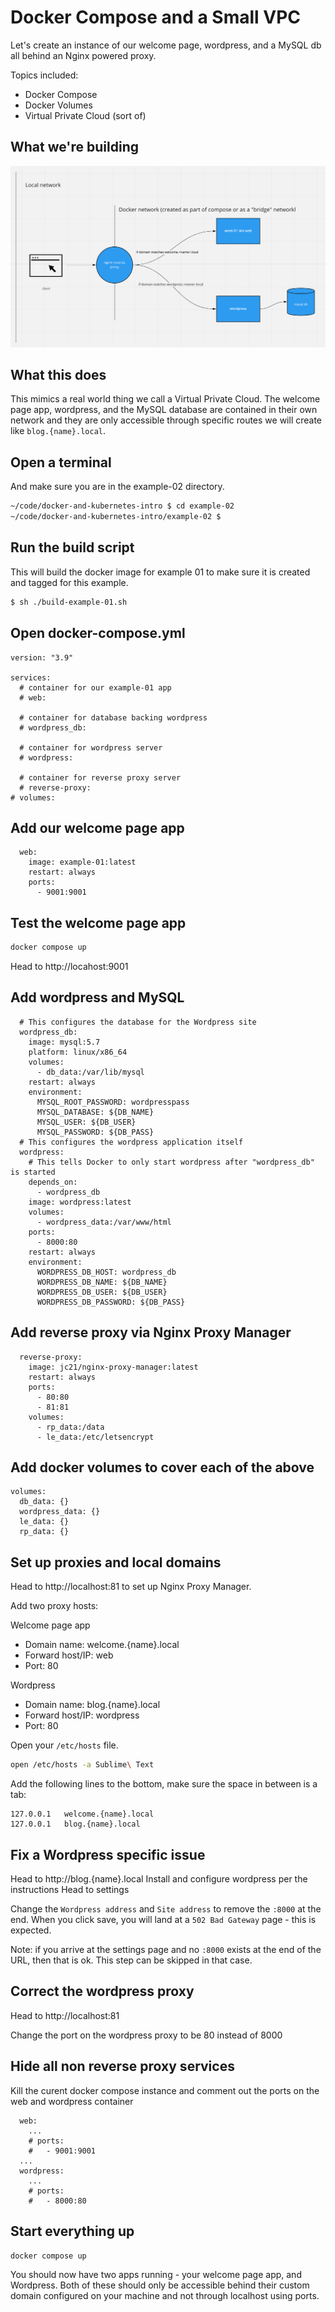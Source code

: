 # Docker Compose and a Small VPC

Let's create an instance of our welcome page, wordpress, and a MySQL db all behind an Nginx powered proxy.

Topics included:

- Docker Compose
- Docker Volumes
- Virtual Private Cloud (sort of)

## What we're building

![Week 2 diagram](./week-02-diagram.png)

## What this does

This mimics a real world thing we call a Virtual Private Cloud. The welcome page app, wordpress, and the MySQL database are contained in their own network and they are only accessible through specific routes we will create like `blog.{name}.local`.

## Open a terminal

And make sure you are in the example-02 directory.

```bash
~/code/docker-and-kubernetes-intro $ cd example-02
~/code/docker-and-kubernetes-intro/example-02 $
```

## Run the build script

This will build the docker image for example 01 to make sure it is created and tagged for this example.

```bash
$ sh ./build-example-01.sh
```

## Open docker-compose.yml

```docker
version: "3.9"

services:
  # container for our example-01 app
  # web:

  # container for database backing wordpress
  # wordpress_db:

  # container for wordpress server
  # wordpress:

  # container for reverse proxy server
  # reverse-proxy:
# volumes:

```

## Add our welcome page app

```docker
  web:
    image: example-01:latest
    restart: always
    ports:
      - 9001:9001
```

## Test the welcome page app

```bash
docker compose up
```

Head to http://locahost:9001

## Add wordpress and MySQL

```docker
  # This configures the database for the Wordpress site
  wordpress_db:
    image: mysql:5.7
    platform: linux/x86_64
    volumes:
      - db_data:/var/lib/mysql
    restart: always
    environment:
      MYSQL_ROOT_PASSWORD: wordpresspass
      MYSQL_DATABASE: ${DB_NAME}
      MYSQL_USER: ${DB_USER}
      MYSQL_PASSWORD: ${DB_PASS}
  # This configures the wordpress application itself
  wordpress:
    # This tells Docker to only start wordpress after "wordpress_db" is started
    depends_on:
      - wordpress_db
    image: wordpress:latest
    volumes:
      - wordpress_data:/var/www/html
    ports:
      - 8000:80
    restart: always
    environment:
      WORDPRESS_DB_HOST: wordpress_db
      WORDPRESS_DB_NAME: ${DB_NAME}
      WORDPRESS_DB_USER: ${DB_USER}
      WORDPRESS_DB_PASSWORD: ${DB_PASS}
```

## Add reverse proxy via Nginx Proxy Manager

```docker
  reverse-proxy:
    image: jc21/nginx-proxy-manager:latest
    restart: always
    ports:
      - 80:80
      - 81:81
    volumes:
      - rp_data:/data
      - le_data:/etc/letsencrypt
```

## Add docker volumes to cover each of the above

```docker
volumes:
  db_data: {}
  wordpress_data: {}
  le_data: {}
  rp_data: {}
```

## Set up proxies and local domains

Head to http://localhost:81 to set up Nginx Proxy Manager.

Add two proxy hosts:

Welcome page app
- Domain name: welcome.{name}.local
- Forward host/IP: web
- Port: 80

Wordpress
- Domain name: blog.{name}.local
- Forward host/IP: wordpress
- Port: 80

Open your `/etc/hosts` file.

```bash
open /etc/hosts -a Sublime\ Text
```

Add the following lines to the bottom, make sure the space in between is a tab:

```
127.0.0.1	welcome.{name}.local
127.0.0.1	blog.{name}.local
```

## Fix a Wordpress specific issue

Head to http://blog.{name}.local
Install and configure wordpress per the instructions
Head to settings

Change the `Wordpress address` and `Site address` to remove the `:8000` at the end. When you click save, you will land at a `502 Bad Gateway` page - this is expected.

Note: if you arrive at the settings page and no `:8000` exists at the end of the URL, then that is ok. This step can be skipped in that case.

## Correct the wordpress proxy

Head to http://localhost:81

Change the port on the wordpress proxy to be 80 instead of 8000

## Hide all non reverse proxy services

Kill the curent docker compose instance and comment out the ports on the web and wordpress container

```docker
  web:
    ...
    # ports:
    #   - 9001:9001
  ...
  wordpress:
    ...
    # ports:
    #   - 8000:80
```

## Start everything up

`docker compose up`

You should now have two apps running - your welcome page app, and Wordpress. Both of these should only be accessible behind their custom domain configured on your machine and not through localhost using ports.